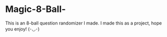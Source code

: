 # Magic-8-Ball-
This is an 8-ball question randomizer I made. I made this as a project, hope you enjoy! (･◡･)
